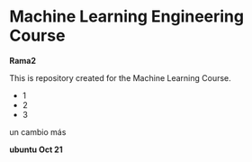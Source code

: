 # Machine Learning Engineering Course

**Rama2**

This is repository created for the Machine Learning Course.

- 1
- 2
- 3

un cambio más

**ubuntu Oct 21**